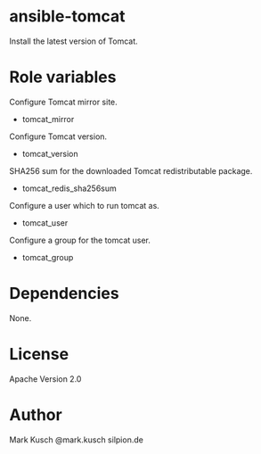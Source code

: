 # ansible-tomcat

Install the latest version of Tomcat.


# Role variables

Configure Tomcat mirror site.
- tomcat_mirror


Configure Tomcat version.
- tomcat_version


SHA256 sum for the downloaded Tomcat redistributable package.
- tomcat_redis_sha256sum


Configure a user which to run tomcat as.
- tomcat_user

Configure a group for the tomcat user.
- tomcat_group


# Dependencies

None.


# License

Apache Version 2.0


# Author

Mark Kusch @mark.kusch silpion.de


<!-- vim: set ts=4 sw=4 et nofen: -->
